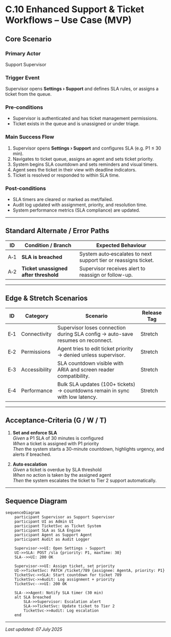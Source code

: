 # C.10 Enhanced Support & Ticket Workflows – Use Case (MVP)

## Core Scenario

### Primary Actor  
Support Supervisor

### Trigger Event  
Supervisor opens **Settings › Support** and defines SLA rules, or assigns a ticket from the queue.

### Pre‑conditions  
* Supervisor is authenticated and has ticket management permissions.  
* Ticket exists in the queue and is unassigned or under triage.  

### Main Success Flow  
1. Supervisor opens **Settings › Support** and configures SLA (e.g. P1 ≤ 30 min).  
2. Navigates to ticket queue, assigns an agent and sets ticket priority.  
3. System begins SLA countdown and sets reminders and visual timers.  
4. Agent sees the ticket in their view with deadline indicators.  
5. Ticket is resolved or responded to within SLA time.  

### Post‑conditions  
* SLA timers are cleared or marked as met/failed.  
* Audit log updated with assignment, priority, and resolution time.  
* System performance metrics (SLA compliance) are updated.

---

## Standard Alternate / Error Paths

| ID | Condition / Branch | Expected Behaviour |
|----|--------------------|--------------------|
| A‑1 | **SLA is breached** | System auto‑escalates to next support tier or reassigns ticket. |
| A‑2 | **Ticket unassigned after threshold** | Supervisor receives alert to reassign or follow-up. |

---

## Edge & Stretch Scenarios

| ID | Category | Scenario | Release Tag |
|----|----------|----------|-------------|
| E‑1 | Connectivity | Supervisor loses connection during SLA config → auto-save resumes on reconnect. | Stretch |
| E‑2 | Permissions | Agent tries to edit ticket priority → denied unless supervisor. | Stretch |
| E‑3 | Accessibility | SLA countdown visible with ARIA and screen reader compatibility. | Stretch |
| E‑4 | Performance | Bulk SLA updates (100+ tickets) → countdowns remain in sync with low latency. | Stretch |

---

## Acceptance‑Criteria (G / W / T)

1. **Set and enforce SLA**  
   *Given* a P1 SLA of 30 minutes is configured  
   *When* a ticket is assigned with P1 priority  
   *Then* the system starts a 30-minute countdown, highlights urgency, and alerts if breached.

2. **Auto escalation**  
   *Given* a ticket is overdue by SLA threshold  
   *When* no action is taken by the assigned agent  
   *Then* the system escalates the ticket to Tier 2 support automatically.

---

## Sequence Diagram

```mermaid
sequenceDiagram
    participant Supervisor as Support Supervisor
    participant UI as Admin UI
    participant TicketSvc as Ticket System
    participant SLA as SLA Engine
    participant Agent as Support Agent
    participant Audit as Audit Logger

    Supervisor->>UI: Open Settings › Support
    UI->>SLA: POST /sla {priority: P1, maxTime: 30}
    SLA-->>UI: 200 OK

    Supervisor->>UI: Assign ticket, set priority
    UI->>TicketSvc: PATCH /ticket/789 {assignee: AgentA, priority: P1}
    TicketSvc->>SLA: Start countdown for ticket 789
    TicketSvc->>Audit: Log assignment + priority
    TicketSvc-->>UI: 200 OK

    SLA-->>Agent: Notify SLA timer (30 min)
    alt SLA breached
        SLA->>Supervisor: Escalation alert
        SLA->>TicketSvc: Update ticket to Tier 2
        TicketSvc->>Audit: Log escalation
    end
```

---

*Last updated: 07 July 2025*
